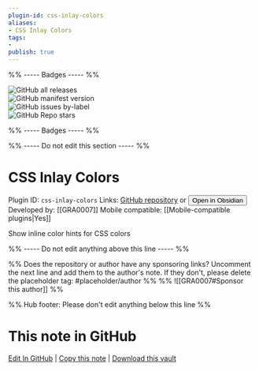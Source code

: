 ```yaml
---
plugin-id: css-inlay-colors
aliases:
- CSS Inlay Colors
tags: 
- 
publish: true
---
```


%% ----- Badges ----- %%

![GitHub all releases](https://img.shields.io/github/downloads/GRA0007/obsidian-css-inlay-colors/total?color=573E7A&logo=github&style=for-the-badge)   
![GitHub manifest version](https://img.shields.io/github/manifest-json/v/GRA0007/obsidian-css-inlay-colors?color=573E7A&logo=github&style=for-the-badge)   
![GitHub issues by-label](https://img.shields.io/github/issues/GRA0007/obsidian-css-inlay-colors/help%20wanted?color=573E7A&logo=github&style=for-the-badge)   
![GitHub Repo stars](https://img.shields.io/github/stars/GRA0007/obsidian-css-inlay-colors?color=573E7A&logo=github&style=for-the-badge)

%% ----- Badges ----- %%

%% ----- Do not edit this section ----- %%

# CSS Inlay Colors

Plugin ID: `css-inlay-colors`
Links: [GitHub repository](https://github.com/GRA0007/obsidian-css-inlay-colors) or [<button id=HH>Open in Obsidian</button>](obsidian://show-plugin?id=css-inlay-colors)
Developed by: [[GRA0007]]
Mobile compatible: [[Mobile-compatible plugins|Yes]]

Show inline color hints for CSS colors

%% ----- Do not edit anything above this line ----- %% 

%% Does the repository or author have any sponsoring links? Uncomment the next line and add them to the author's note. If they don't, please delete the placeholder tag: #placeholder/author %%
%% ![[GRA0007#Sponsor this author]] %%

%% Hub footer: Please don't edit anything below this line %%

# This note in GitHub

<span class="git-footer">[Edit In GitHub](https://github.dev/obsidian-community/obsidian-hub/blob/main/02%20-%20Community%20Expansions/02.05%20All%20Community%20Expansions/Plugins/css-inlay-colors.md "git-hub-edit-note") | [Copy this note](https://raw.githubusercontent.com/obsidian-community/obsidian-hub/main/02%20-%20Community%20Expansions/02.05%20All%20Community%20Expansions/Plugins/css-inlay-colors.md "git-hub-copy-note") | [Download this vault](https://github.com/obsidian-community/obsidian-hub/archive/refs/heads/main.zip "git-hub-download-vault") </span>
